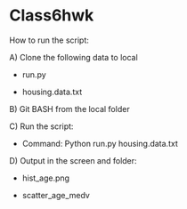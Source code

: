 # Class6hwk
How to run the script:

A) Clone the following data to local
   
   - run.py
   
   - housing.data.txt

B) Git BASH from the local folder

C) Run the script:
   
   - Command: Python run.py housing.data.txt

D) Output in the screen and folder:
   
   - hist_age.png
   
   - scatter_age_medv
